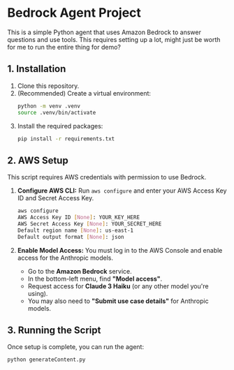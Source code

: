 # Bedrock Agent Project

This is a simple Python agent that uses Amazon Bedrock to answer questions and use tools.
This requires setting up a lot, might just be worth for me to run the entire thing for demo?

## 1. Installation

1.  Clone this repository.
2.  (Recommended) Create a virtual environment:
    ```bash
    python -m venv .venv
    source .venv/bin/activate 
    ```
3.  Install the required packages:
    ```bash
    pip install -r requirements.txt
    ```

## 2. AWS Setup

This script requires AWS credentials with permission to use Bedrock.

1.  **Configure AWS CLI:** Run `aws configure` and enter your AWS Access Key ID and Secret Access Key.
    ```bash
    aws configure
    AWS Access Key ID [None]: YOUR_KEY_HERE
    AWS Secret Access Key [None]: YOUR_SECRET_HERE
    Default region name [None]: us-east-1
    Default output format [None]: json
    ```

2.  **Enable Model Access:** You must log in to the AWS Console and enable access for the Anthropic models.
    * Go to the **Amazon Bedrock** service.
    * In the bottom-left menu, find **"Model access"**.
    * Request access for **Claude 3 Haiku** (or any other model you're using).
    * You may also need to **"Submit use case details"** for Anthropic models.

## 3. Running the Script

Once setup is complete, you can run the agent:

```bash
python generateContent.py